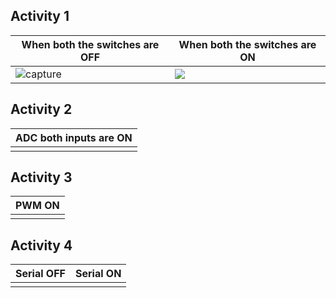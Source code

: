 ## Activity 1
|When both the switches are OFF|When both the switches are ON|
|---------------------|---------------------|
|![capture](https://github.com/Chaitu2134/Embedded_C/blob/8a0632aa4a62e60821a158c27069c90ba6f773eb/simulation/activity1a.png)|![](https://github.com/Chaitu2134/Embedded_C/blob/8a0632aa4a62e60821a158c27069c90ba6f773eb/simulation/activity1b.png)|

## Activity 2
|ADC both inputs are ON|
|-----------------------|
||
## Activity 3
|PWM ON|
|-----------------------|
| | 
## Activity 4
|Serial OFF|Serial ON|
|-----------------------|----------------------|
| | |

